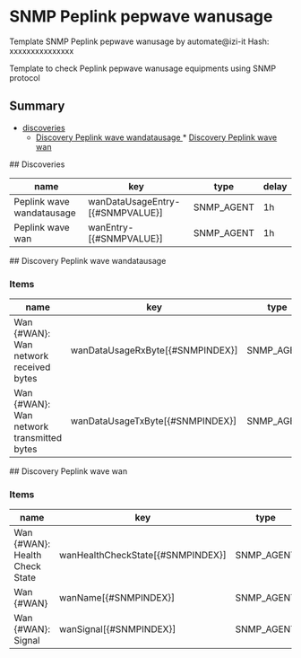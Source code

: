 # SNMP Peplink pepwave wanusage
Template SNMP Peplink pepwave wanusage by automate@izi-it
Hash: xxxxxxxxxxxxxxx

Template to check Peplink pepwave wanusage equipments using SNMP protocol
## Summary
* [discoveries](#discoveries)
  * [Discovery Peplink wave wandatausage ](#discovery_peplink_wave_wandatausage
)  * [Discovery Peplink wave wan ](#discovery_peplink_wave_wan
)
<a name="discoveries" />
## Discoveries

| name | key | type | delay |
| ------------- |------------- |------------- |------------- |
| Peplink wave wandatausage | wanDataUsageEntry-[{#SNMPVALUE}] | SNMP_AGENT | 1h |
| Peplink wave wan | wanEntry-[{#SNMPVALUE}] | SNMP_AGENT | 1h |

<a name="discovery_peplink_wave_wandatausage" />
## Discovery Peplink wave wandatausage

### Items

| name | key | type |
| ------------- |------------- |------------- |
| Wan {#WAN}: Wan network received bytes | wanDataUsageRxByte[{#SNMPINDEX}] | SNMP_AGENT |
| Wan {#WAN}: Wan network transmitted bytes | wanDataUsageTxByte[{#SNMPINDEX}] | SNMP_AGENT |

<a name="discovery_peplink_wave_wan" />
## Discovery Peplink wave wan

### Items

| name | key | type |
| ------------- |------------- |------------- |
| Wan {#WAN}: Health Check State | wanHealthCheckState[{#SNMPINDEX}] | SNMP_AGENT |
| Wan {#WAN} | wanName[{#SNMPINDEX}] | SNMP_AGENT |
| Wan {#WAN}: Signal | wanSignal[{#SNMPINDEX}] | SNMP_AGENT |
